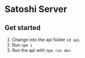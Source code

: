 # Satoshi Server

## Get started
1. Change into the api folder `cd api`
1. Run `npm i`
1. Run the api with `npm run dev`